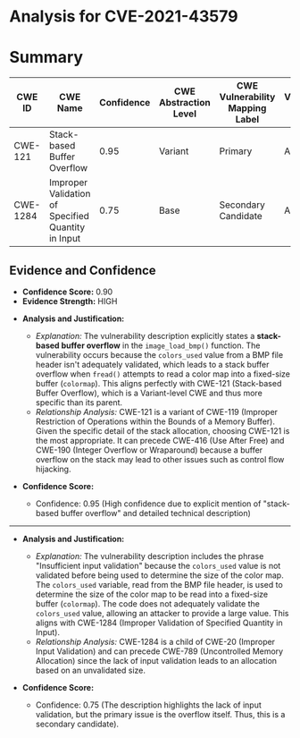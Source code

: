 # Analysis for CVE-2021-43579

# Summary
| CWE ID  | CWE Name | Confidence | CWE Abstraction Level | CWE Vulnerability Mapping Label | CWE-Vulnerability Mapping Notes |
| ------------- | ------------- | ------------- | ------------- | ------------- | ------------- |
| CWE-121 | Stack-based Buffer Overflow | 0.95 | Variant | Primary | Allowed |
| CWE-1284 | Improper Validation of Specified Quantity in Input | 0.75 | Base | Secondary Candidate | Allowed |

## Evidence and Confidence

*   **Confidence Score:** 0.90
*   **Evidence Strength:** HIGH

- **Analysis and Justification:**  
  - *Explanation:* The vulnerability description explicitly states a **stack-based buffer overflow** in the `image_load_bmp()` function. The vulnerability occurs because the `colors_used` value from a BMP file header isn't adequately validated, which leads to a stack buffer overflow when `fread()` attempts to read a color map into a fixed-size buffer (`colormap`). This aligns perfectly with CWE-121 (Stack-based Buffer Overflow), which is a Variant-level CWE and thus more specific than its parent.
  - *Relationship Analysis:* CWE-121 is a variant of CWE-119 (Improper Restriction of Operations within the Bounds of a Memory Buffer). Given the specific detail of the stack allocation, choosing CWE-121 is the most appropriate. It can precede CWE-416 (Use After Free) and CWE-190 (Integer Overflow or Wraparound) because a buffer overflow on the stack may lead to other issues such as control flow hijacking.

- **Confidence Score:**  
  - Confidence: 0.95 (High confidence due to explicit mention of "stack-based buffer overflow" and detailed technical description)

---
- **Analysis and Justification:**  
  - *Explanation:* The vulnerability description includes the phrase "Insufficient input validation" because the `colors_used` value is not validated before being used to determine the size of the color map. The `colors_used` variable, read from the BMP file header, is used to determine the size of the color map to be read into a fixed-size buffer (`colormap`). The code does not adequately validate the `colors_used` value, allowing an attacker to provide a large value. This aligns with CWE-1284 (Improper Validation of Specified Quantity in Input).
  - *Relationship Analysis:* CWE-1284 is a child of CWE-20 (Improper Input Validation) and can precede CWE-789 (Uncontrolled Memory Allocation) since the lack of input validation leads to an allocation based on an unvalidated size.

- **Confidence Score:**  
  - Confidence: 0.75 (The description highlights the lack of input validation, but the primary issue is the overflow itself. Thus, this is a secondary candidate).